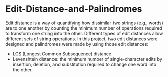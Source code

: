 # Edit-Distance-and-Palindromes

Edit distance is a way of quantifying how dissimilar two strings (e.g., words) are to one another by counting the minimum number of operations required to transform one string into the other. 
Different types of edit distances allow different sets of string operations. 
In this project, two edit distances were designed and palindromes were made by using those edit distances:

- LCS (Longest Common Subsequence) distance
- Levenshtein distance: the minimum number of single-character edits by insertion, deletion, and substitution required to change one word into the other.
